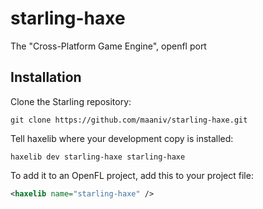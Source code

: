 # starling-haxe
The "Cross-Platform Game Engine", openfl port

Installation
------------

Clone the Starling repository:

    git clone https://github.com/maaniv/starling-haxe.git


Tell haxelib where your development copy is installed:

    haxelib dev starling-haxe starling-haxe

To add it to an OpenFL project, add this to your project file:

```xml
<haxelib name="starling-haxe" />
```
